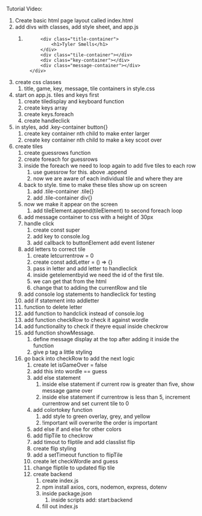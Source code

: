 Tutorial Video:

1. Create basic html page layout called index.html
2. add divs with classes, add style sheet, and app.js
   1. ``` <div class="game-container">
            <div class="title-container">
                <h1>Tyler Smells</h1>
            </div>
            <div class="tile-container"></div>
            <div class="key-container"></div>
            <div class="message-container"></div>
        </div>
3. create css classes 
   1. title, game, key, message, tile containers in style.css
4. start on app.js. tiles and keys first
   1. create tiledisplay and keyboard function
   2. create keys array
   3. create keys.foreach
   4. create handleclick
5. in styles, add .key-container button{}
   1. create key container nth child to make enter larger
   2. create key container nth child to make a key scoot over
6. create tiles
   1. create guessrows function
   2. create foreach for guessrows
   3. inside the foreach we need to loop again to add five tiles to each row
      1. use guessrow for this. above .append
      2. now we are aware of each individual tile and where they are 
   4. back to style. time to make these tiles show up on screen
      1. add .tile-container .tile{}
      2. add .tile-container div{}
   5. now we make it appear on the screen
      1. add tileElement.append(tileElement) to second foreach loop
   6. add message container to css with a height of 30px
   7. handle click
      1. create const super
      2. add key to console.log
      3. add callback to buttonElement add event listener
   8. add letters to correct tile
      1. create letcurrentrow = 0
      2. create const addLetter = () => {}
      3. pass in letter and add letter to handleclick
      4. inside getelementbyid we need the id of the first tile.
      5. we can get that from the html
      6. change that to adding the currentRow and tile
   9. add console log statements to handleclick for testing
   10. add if statement into addletter
   11. function to delete letter
   12. add function to handclick instead of console.log
   13. add function checkRow to check it against wordle
   14. add functionality to check if theyre equal inside checkrow
   15. add function showMessage. 
       1. define message display at the top after adding it inside the function
       2. give p tag a little styling
   16. go back into checkRow to add the next logic
       1. create let isGameOver = false
       2. add this into wordle == guess
       3. add else statement
          1. inside else statement if current row is greater than five, show message game over
          2. inside else statement if currentrow is less than 5, increment currentrow and set current tile to 0
       4. add colortokey function
          1. add style to green overlay, grey, and yellow
          2. !important will overwrite the order is important
       5. add else if and else for other colors
       6. add flipTile to checkrow
       7. add timout to fliptile and add classlist flip
       8. create flip styling
       9. add a setTimeout function to flipTile
       10. create let checkWordle and guess 
       11. change fliptile to updated flip tile
       12. create backend
           1. create index.js
           2. npm install axios, cors, nodemon, express, dotenv
           3. inside package.json
              1. inside scripts add: start:backend
           4. fill out index.js